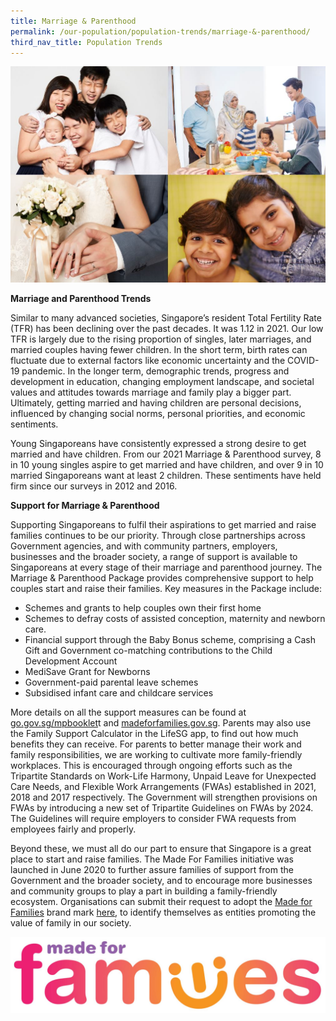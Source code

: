 ```yaml
---
title: Marriage & Parenthood
permalink: /our-population/population-trends/marriage-&-parenthood/
third_nav_title: Population Trends
---
```

![Family collage](/images/stock-image-19.JPG)

**Marriage and Parenthood Trends**

Similar to many advanced societies, Singapore’s resident Total Fertility Rate (TFR) has been declining over the past decades. It was 1.12 in 2021. Our low TFR is largely due to the rising proportion of singles, later marriages, and married couples having fewer children. In the short term, birth rates can fluctuate due to external factors like economic uncertainty and the COVID-19 pandemic. In the longer term, demographic trends, progress and development in education, changing employment landscape, and societal values and attitudes towards marriage and family play a bigger part. Ultimately, getting married and having children are personal decisions, influenced by changing social norms, personal priorities, and economic sentiments.

Young Singaporeans have consistently expressed a strong desire to get married and have children. From our 2021 Marriage & Parenthood survey, 8 in 10 young singles aspire to get married and have children, and over 9 in 10 married Singaporeans want at least 2 children. These sentiments have held firm since our surveys in 2012 and 2016.

**Support for Marriage & Parenthood**

Supporting Singaporeans to fulfil their aspirations to get married and raise families continues to be our priority. Through close partnerships across Government agencies, and with community partners, employers, businesses and the broader society, a range of support is available to Singaporeans at every stage of their marriage and parenthood journey.
The Marriage & Parenthood Package provides comprehensive support to help couples start and raise their families. Key measures in the Package include:
*	Schemes and grants to help couples own their first home
*	Schemes to defray costs of assisted conception, maternity and newborn care. 
*	Financial support through the Baby Bonus scheme, comprising a Cash Gift and Government co-matching contributions to the Child Development Account
*	MediSave Grant for Newborns
*	Government-paid parental leave schemes
*	Subsidised infant care and childcare services 

More details on all the support measures can be found at [go.gov.sg/mpbooklet](go.gov.sg/mpbooklet)t and [madeforfamilies.gov.sg](madeforfamilies.gov.sg). Parents may also use the Family Support Calculator in the LifeSG app, to find out how much benefits they can receive.
For parents to better manage their work and family responsibilities, we are working to cultivate more family-friendly workplaces.  This is encouraged through ongoing efforts such as the Tripartite Standards on Work-Life Harmony, Unpaid Leave for Unexpected Care Needs, and Flexible Work Arrangements (FWAs) established in 2021, 2018 and 2017 respectively. The Government will strengthen provisions on FWAs by introducing a new set of Tripartite Guidelines on FWAs by 2024. The Guidelines will require employers to consider FWA requests from employees fairly and properly.

Beyond these, we must all do our part to ensure that Singapore is a great place to start and raise families. The Made For Families initiative was launched in June 2020 to further assure families of support from the Government and the broader society, and to encourage more businesses and community groups to play a part in building a family-friendly ecosystem. Organisations can submit their request to adopt the [Made for Families](https://www.madeforfamilies.gov.sg/) brand mark [here](https://www.madeforfamilies.gov.sg/PartnersDeals/dealspartners?partnersq=&partnercategory=all&partnerpage=1&dealsq=&dealcategory=all&dealpage=1), to identify themselves as entities promoting the value of family in our society.

![Made For Families Brand Mark](/images/MFF-small.jpg)